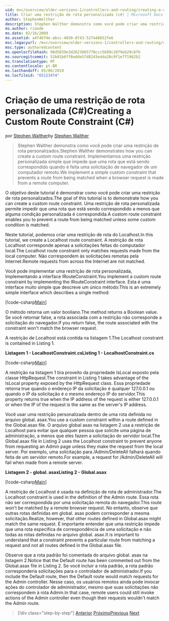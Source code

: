 ```yaml
---
uid: mvc/overview/older-versions-1/controllers-and-routing/creating-a-custom-route-constraint-cs
title: Criar uma restrição de rota personalizada (c#) | Microsoft Docs
author: StephenWalther
description: Stephen Walther demonstra como você pode criar uma restrição de rota personalizados. Implementamos um simples restrição personalizada que impede que uma rota que está sendo correspondido w...
ms.author: riande
ms.date: 02/16/2009
ms.assetid: a4f4bf4e-abcc-4650-8f43-527e48b52fe6
msc.legacyurl: /mvc/overview/older-versions-1/controllers-and-routing/creating-a-custom-route-constraint-cs
msc.type: authoredcontent
ms.openlocfilehash: 98d5839e3d2623665770ccc5689c28f9eb29c8f6
ms.sourcegitcommit: 51b01b6ff8edde57d8243e4da28c9f1e7f1962b2
ms.translationtype: MT
ms.contentlocale: pt-BR
ms.lasthandoff: 05/06/2019
ms.locfileid: "65123474"
---
```

# <a name="creating-a-custom-route-constraint-c"></a><span data-ttu-id="47fed-104">Criação de uma restrição de rota personalizada (C#)</span><span class="sxs-lookup"><span data-stu-id="47fed-104">Creating a Custom Route Constraint (C#)</span></span>

<span data-ttu-id="47fed-105">por [Stephen Walther](https://github.com/StephenWalther)</span><span class="sxs-lookup"><span data-stu-id="47fed-105">by [Stephen Walther](https://github.com/StephenWalther)</span></span>

> <span data-ttu-id="47fed-106">Stephen Walther demonstra como você pode criar uma restrição de rota personalizados.</span><span class="sxs-lookup"><span data-stu-id="47fed-106">Stephen Walther demonstrates how you can create a custom route constraint.</span></span> <span data-ttu-id="47fed-107">Implementamos uma restrição personalizada simple que impede que uma rota que está sendo correspondido quando é feita uma solicitação de navegador de um computador remoto.</span><span class="sxs-lookup"><span data-stu-id="47fed-107">We implement a simple custom constraint that prevents a route from being matched when a browser request is made from a remote computer.</span></span>

<span data-ttu-id="47fed-108">O objetivo deste tutorial é demonstrar como você pode criar uma restrição de rota personalizados.</span><span class="sxs-lookup"><span data-stu-id="47fed-108">The goal of this tutorial is to demonstrate how you can create a custom route constraint.</span></span> <span data-ttu-id="47fed-109">Uma restrição de rota personalizada permite impedir que uma rota que está sendo correspondido a menos que alguma condição personalizada é correspondida.</span><span class="sxs-lookup"><span data-stu-id="47fed-109">A custom route constraint enables you to prevent a route from being matched unless some custom condition is matched.</span></span>

<span data-ttu-id="47fed-110">Neste tutorial, podemos criar uma restrição de rota do Localhost.</span><span class="sxs-lookup"><span data-stu-id="47fed-110">In this tutorial, we create a Localhost route constraint.</span></span> <span data-ttu-id="47fed-111">A restrição de rota Localhost corresponde apenas a solicitações feitas do computador local.</span><span class="sxs-lookup"><span data-stu-id="47fed-111">The Localhost route constraint only matches requests made from the local computer.</span></span> <span data-ttu-id="47fed-112">Não correspondem às solicitações remotas pela Internet.</span><span class="sxs-lookup"><span data-stu-id="47fed-112">Remote requests from across the Internet are not matched.</span></span>

<span data-ttu-id="47fed-113">Você pode implementar uma restrição de rota personalizada, Implementando a interface IRouteConstraint.</span><span class="sxs-lookup"><span data-stu-id="47fed-113">You implement a custom route constraint by implementing the IRouteConstraint interface.</span></span> <span data-ttu-id="47fed-114">Esta é uma interface muito simple que descreve um único método:</span><span class="sxs-lookup"><span data-stu-id="47fed-114">This is an extremely simple interface which describes a single method:</span></span>

[!code-csharp[Main](creating-a-custom-route-constraint-cs/samples/sample1.cs)]

<span data-ttu-id="47fed-115">O método retorna um valor booliano.</span><span class="sxs-lookup"><span data-stu-id="47fed-115">The method returns a Boolean value.</span></span> <span data-ttu-id="47fed-116">Se você retornar false, a rota associada com a restrição não corresponde a solicitação do navegador.</span><span class="sxs-lookup"><span data-stu-id="47fed-116">If you return false, the route associated with the constraint won't match the browser request.</span></span>

<span data-ttu-id="47fed-117">A restrição de Localhost está contida na listagem 1.</span><span class="sxs-lookup"><span data-stu-id="47fed-117">The Localhost constraint is contained in Listing 1.</span></span>

<span data-ttu-id="47fed-118">**Listagem 1 - LocalhostConstraint.cs**</span><span class="sxs-lookup"><span data-stu-id="47fed-118">**Listing 1 - LocalhostConstraint.cs**</span></span>

[!code-csharp[Main](creating-a-custom-route-constraint-cs/samples/sample2.cs)]

<span data-ttu-id="47fed-119">A restrição na listagem 1 tira proveito da propriedade IsLocal exposto pela classe HttpRequest.</span><span class="sxs-lookup"><span data-stu-id="47fed-119">The constraint in Listing 1 takes advantage of the IsLocal property exposed by the HttpRequest class.</span></span> <span data-ttu-id="47fed-120">Essa propriedade retorna true quando o endereço IP da solicitação é qualquer 127.0.0.1 ou quando o IP da solicitação é o mesmo endereço IP do servidor.</span><span class="sxs-lookup"><span data-stu-id="47fed-120">This property returns true when the IP address of the request is either 127.0.0.1 or when the IP of the request is the same as the server's IP address.</span></span>

<span data-ttu-id="47fed-121">Você usar uma restrição personalizada dentro de uma rota definida no arquivo global. asax.</span><span class="sxs-lookup"><span data-stu-id="47fed-121">You use a custom constraint within a route defined in the Global.asax file.</span></span> <span data-ttu-id="47fed-122">O arquivo global asax na listagem 2 usa a restrição de Localhost para evitar que qualquer pessoa que solicite uma página de administração, a menos que eles fazem a solicitação do servidor local.</span><span class="sxs-lookup"><span data-stu-id="47fed-122">The Global.asax file in Listing 2 uses the Localhost constraint to prevent anyone from requesting an Admin page unless they make the request from the local server.</span></span> <span data-ttu-id="47fed-123">Por exemplo, uma solicitação para /Admin/DeleteAll falhará quando feita de um servidor remoto.</span><span class="sxs-lookup"><span data-stu-id="47fed-123">For example, a request for /Admin/DeleteAll will fail when made from a remote server.</span></span>

<span data-ttu-id="47fed-124">**Listagem 2 - global. asax**</span><span class="sxs-lookup"><span data-stu-id="47fed-124">**Listing 2 - Global.asax**</span></span>

[!code-csharp[Main](creating-a-custom-route-constraint-cs/samples/sample3.cs)]

<span data-ttu-id="47fed-125">A restrição de Localhost é usada na definição de rota de administrador.</span><span class="sxs-lookup"><span data-stu-id="47fed-125">The Localhost constraint is used in the definition of the Admin route.</span></span> <span data-ttu-id="47fed-126">Essa rota não ser correspondida por uma solicitação remota do navegador.</span><span class="sxs-lookup"><span data-stu-id="47fed-126">This route won't be matched by a remote browser request.</span></span> <span data-ttu-id="47fed-127">No entanto, observe que outras rotas definidas em global. asax podem corresponder a mesma solicitação.</span><span class="sxs-lookup"><span data-stu-id="47fed-127">Realize, however, that other routes defined in Global.asax might match the same request.</span></span> <span data-ttu-id="47fed-128">É importante entender que uma restrição impede que uma rota específica de correspondência de uma solicitação e não todas as rotas definidas no arquivo global. asax.</span><span class="sxs-lookup"><span data-stu-id="47fed-128">It is important to understand that a constraint prevents a particular route from matching a request and not all routes defined in the Global.asax file.</span></span>

<span data-ttu-id="47fed-129">Observe que a rota padrão foi comentada do arquivo global. asax na listagem 2.</span><span class="sxs-lookup"><span data-stu-id="47fed-129">Notice that the Default route has been commented out from the Global.asax file in Listing 2.</span></span> <span data-ttu-id="47fed-130">Se você incluir a rota padrão, a rota padrão corresponderia solicitações para o controlador de administrador.</span><span class="sxs-lookup"><span data-stu-id="47fed-130">If you include the Default route, then the Default route would match requests for the Admin controller.</span></span> <span data-ttu-id="47fed-131">Nesse caso, os usuários remotos ainda pode invocar ações do controlador de administrador, mesmo que suas solicitações não correspondem à rota Admin.</span><span class="sxs-lookup"><span data-stu-id="47fed-131">In that case, remote users could still invoke actions of the Admin controller even though their requests wouldn't match the Admin route.</span></span>

> [!div class="step-by-step"]
> <span data-ttu-id="47fed-132">[Anterior](creating-a-route-constraint-cs.md)
> [Próximo](asp-net-mvc-controller-overview-vb.md)</span><span class="sxs-lookup"><span data-stu-id="47fed-132">[Previous](creating-a-route-constraint-cs.md)
[Next](asp-net-mvc-controller-overview-vb.md)</span></span>

